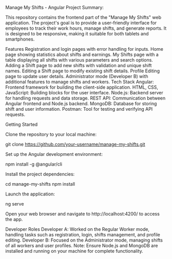 Manage My Shifts - Angular Project
Summary:

This repository contains the frontend part of the "Manage My Shifts" web application. The project's goal is to provide a user-friendly interface for employees to track their work hours, manage shifts, and generate reports. It is designed to be responsive, making it suitable for both tablets and smartphones.

Features
Registration and login pages with error handling for inputs.
Home page showing statistics about shifts and earnings.
My Shifts page with a table displaying all shifts with various parameters and search options.
Adding a Shift page to add new shifts with validation and unique shift names.
Editing a Shift page to modify existing shift details.
Profile Editing page to update user details.
Administrator mode (Developer B) with additional features to manage shifts and workers.
Tech Stack
Angular: Frontend framework for building the client-side application.
HTML, CSS, JavaScript: Building blocks for the user interface.
Node.js: Backend server for handling requests and data storage.
REST API: Communication between Angular frontend and Node.js backend.
MongoDB: Database for storing shift and user information.
Postman: Tool for testing and verifying API requests.

Getting Started

Clone the repository to your local machine:


git clone https://github.com/your-username/manage-my-shifts.git

Set up the Angular development environment:


npm install -g @angular/cli

Install the project dependencies:


cd manage-my-shifts
npm install

Launch the application:


ng serve

Open your web browser and navigate to http://localhost:4200/ to access the app.

Developer Roles
Developer A: Worked on the Regular Worker mode, handling tasks such as registration, login, shifts management, and profile editing.
Developer B: Focused on the Administrator mode, managing shifts of all workers and user profiles.
Note: Ensure Node.js and MongoDB are installed and running on your machine for complete functionality.
